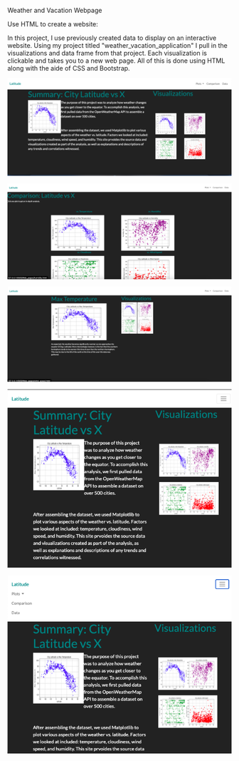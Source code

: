 Weather and Vacation Webpage

Use HTML to create a website:

In this project, I use previously created data to display on an interactive website. Using my project titled "weather_vacation_application" I pull in the visualizations and data frame from that project. Each visualization is clickable and takes you to a new web page. All of this is done using HTML along with the aide of CSS and Bootstrap.

![](Images/Homepage.png)

![](Images/All_visualizations.png)

![](Images/Temperature_vs_latitude.png)

![](Images/Homepage_navmenu.png)

![](Images/Navmenu_show.png)
